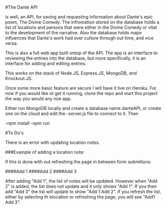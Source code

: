 #The Dante API 

is well, an API, for saving and requesting information about Dante's epic poem, The Divine Comedy. The infromation stored on the database holds a list of locations and persons that were either in the Divine Comedy or vital to the development of the narrative. Also the database holds major influences that Dante's work had over culture through out time, and vice versa.

This is also a full web app built ontop of the API. The app is an interface to reviewing the entries into the database, but more specifically, it is an interface for adding and editing entries. 

This works on the stack of Node.JS, Express.JS, MongoDB, and Knockout.JS.

Once some more basic feature are secure I will have it live on Heroku. For now if you would like ot get it running, clone the repo and start this project the way you would any noe app.

Either run MongoDB locally and create a database name danteAPI, or create one on the cloud and edit the -server.js file to connect to it. Then

-npm install
-npm run

#To Do's

There is an error with updating location notes. 

###Example of adding a location note:

If this is done with out refreshing the page in between form submitions:

####Add 1
####Add 2
####Add 3

After adding "Add 1", the list of notes will be updated. However when "Add 2" is added, the list does not update and it only shows "Add 1". If you then add "Add 3" the list will update to show "Add 1 Add 2". If you refresh the list, either by selecting th elocation or refreshing the page, you will see "Add1 Add 3".
